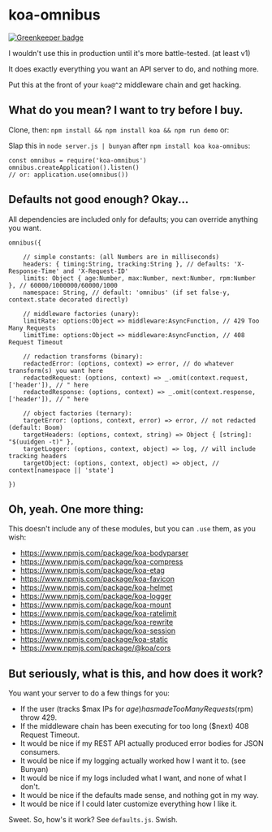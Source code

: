 # koa-omnibus

[![Greenkeeper badge](https://badges.greenkeeper.io/hagemt/node-koa-omnibus.svg)](https://greenkeeper.io/)

I wouldn't use this in production until it's more battle-tested. (at least v1)

It does exactly everything you want an API server to do, and nothing more.

Put this at the front of your `koa@^2` middleware chain and get hacking.

## What do you mean? I want to try before I buy.

Clone, then: `npm install && npm install koa && npm run demo` or:

Slap this in `node server.js | bunyan` after `npm install koa koa-omnibus`:

```
const omnibus = require('koa-omnibus')
omnibus.createApplication().listen()
// or: application.use(omnibus())
```

## Defaults not good enough? Okay...

All dependencies are included only for defaults; you can override anything you want.

```
omnibus({

	// simple constants: (all Numbers are in milliseconds)
	headers: { timing:String, tracking:String }, // defaults: 'X-Response-Time' and 'X-Request-ID'
	limits: Object { age:Number, max:Number, next:Number, rpm:Number }, // 60000/1000000/60000/1000
	namespace: String, // default: 'omnibus' (if set false-y, context.state decorated directly)

	// middleware factories (unary):
	limitRate: options:Object => middleware:AsyncFunction, // 429 Too Many Requests
	limitTime: options:Object => middleware:AsyncFunction, // 408 Request Timeout

	// redaction transforms (binary):
	redactedError: (options, context) => error, // do whatever transform(s) you want here
	redactedRequest: (options, context) => _.omit(context.request, ['header']), // " here
	redactedResponse: (options, context) => _.omit(context.response, ['header']), // " here

	// object factories (ternary):
	targetError: (options, context, error) => error, // not redacted (default: Boom)
	targetHeaders: (options, context, string) => Object { [string]: "$(uuidgen -t)" },
	targetLogger: (options, context, object) => log, // will include tracking headers
	targetObject: (options, context, object) => object, // context[namespace || 'state']

})
```

## Oh, yeah. One more thing:

This doesn't include any of these modules, but you can `.use` them, as you wish:

* https://www.npmjs.com/package/koa-bodyparser
* https://www.npmjs.com/package/koa-compress
* https://www.npmjs.com/package/koa-etag
* https://www.npmjs.com/package/koa-favicon
* https://www.npmjs.com/package/koa-helmet
* https://www.npmjs.com/package/koa-logger
* https://www.npmjs.com/package/koa-mount
* https://www.npmjs.com/package/koa-ratelimit
* https://www.npmjs.com/package/koa-rewrite
* https://www.npmjs.com/package/koa-session
* https://www.npmjs.com/package/koa-static
* https://www.npmjs.com/package/@koa/cors

## But seriously, what is this, and how does it work?

You want your server to do a few things for you:

* If the user (tracks $max IPs for $age) has made Too Many Requests ($rpm) throw 429.
* If the middleware chain has been executing for too long ($next) 408 Request Timeout.
* It would be nice if my REST API actually produced error bodies for JSON consumers.
* It would be nice if my logging actually worked how I want it to. (see Bunyan)
* It would be nice if my logs included what I want, and none of what I don't.
* It would be nice if the defaults made sense, and nothing got in my way.
* It would be nice if I could later customize everything how I like it.

Sweet. So, how's it work? See `defaults.js`. Swish.
